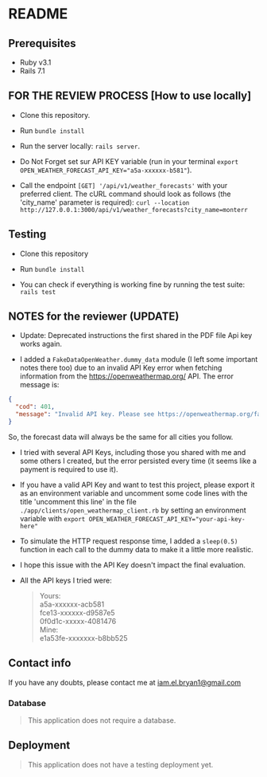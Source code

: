 # README

## Prerequisites
* Ruby v3.1
* Rails 7.1


## FOR THE REVIEW PROCESS [How to use locally]
* Clone this repository.

* Run ```bundle install```

* Run the server locally: ```rails server```.

* Do Not Forget set sur API KEY variable (run in your terminal ```export OPEN_WEATHER_FORECAST_API_KEY="a5a-xxxxxx-b581"```).

* Call the endpoint ```[GET] '/api/v1/weather_forecasts'``` with your preferred client. The cURL command should look as follows (the 'city_name' parameter is required):
    ``` curl --location http://127.0.0.1:3000/api/v1/weather_forecasts?city_name=monterr ```

## Testing
* Clone this repository

* Run ```bundle install```

* You can check if everything is working fine by running the test suite: ```rails test```


## NOTES for the reviewer (UPDATE)
* Update: Deprecated instructions the first shared in the PDF file Api key works again.

* I added a ```FakeDataOpenWeather.dummy_data``` module (I left some important notes there too) due to an invalid API Key error when fetching information from the https://openweathermap.org/ API. The error message is:
``` JSON 
{
  "cod": 401,
  "message": "Invalid API key. Please see https://openweathermap.org/faq#error401 for more info."
} 
```
So, the forecast data will always be the same for all cities you follow.

* I tried with several API Keys, including those you shared with me and some others I created, but the error persisted every time (it seems like a payment is required to use it).

* If you have a valid API Key and want to test this project, please export it as an environment variable and uncomment some code lines with the title 'uncomment this line' in the file ```./app/clients/open_weathermap_client.rb``` by setting an environment variable with ```export OPEN_WEATHER_FORECAST_API_KEY="your-api-key-here"```

* To simulate the HTTP request response time, I added a ```sleep(0.5)``` function in each call to the dummy data to make it a little more realistic.

* I hope this issue with the API Key doesn't impact the final evaluation.

* All the API keys I tried were:
    > Yours: <br/>
    a5a-xxxxxx-acb581 <br/>
    fce13-xxxxxx-d9587e5 <br/>
    0f0d1c-xxxxx-4081476 <br/>
    Mine: <br/>
    e1a53fe-xxxxxxx-b8bb525 <br/>

## Contact info
If you have any doubts, please contact me at iam.el.bryan1@gmail.com

### Database
> This application does not require a database.

## Deployment 
> This application does not have a testing deployment yet.